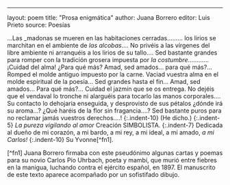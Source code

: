 ---
layout: poem
title: "Prosa enigmática"
author: Juana Borrero
editor: Luis Prieto
source: Poesías

...Las _madonas se mueren en las habitaciones cerradas......... los lirios se marchitan en el ambiente de _las alcobas_....
No privéis a las vírgenes del libre ambiente ni arranquéis a los lirios de su tallo....
Sed bastante grandes para romper con la tradición grosera impuesta por _la costumbre_............
¡Cuidad del alma! ¿Para qué más? Amad, sed amados... para qué más?...
Romped el molde antiguo impuesto por la carne. Vaciad vuestra alma en el molde espiritual de la poesía... Sed grandes hasta el fin...
Amad, sed amados... Para qué más?... 
Cuidad el jazmín que se os entrega. 
No dejéis que el vendaval lo tronche ni alarguéis para tocarlo las manos corporales....
Su contacto lo dehojaria enseguida, y desprovisto de sus pétalos ¿dónde irá su aroma...? ¿Qué haréis de la flor sin fragancia....? 
Sed bastante puros para no reclamar jamás vuestros derechos....!
{:.indent-10} (He dicho.)
{:.indent-5} _La pureza vigilando al amor_
Creación SIMBOLISTA.
{:.indent-7} Dedicada al dueño de
mi corazón, a mi bardo, a mi rey,
a mi ideal, a mi amado, _a mi Carlos!_
{:.indent-10} Su Yvonne[^fn1].

[^fn1] Juana Borrero firmaba con este pseudónimo algunas cartas y poemas para su novio Carlos Pío Uhrbach, poeta y mambí, que murió entre fiebres en la manigua, luchando contra el ejército español, en 1897. El manuscrito de este texto aparece acompañado por un sofistifado dibujo. 
